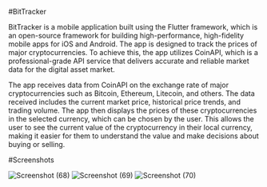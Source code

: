 #BitTracker

BitTracker is a mobile application built using the Flutter framework, which is an open-source framework for building high-performance, high-fidelity mobile apps for iOS and Android. The app is designed to track the prices of major cryptocurrencies. To achieve this, the app utilizes CoinAPI, which is a professional-grade API service that delivers accurate and reliable market data for the digital asset market.

The app receives data from CoinAPI on the exchange rate of major cryptocurrencies such as Bitcoin, Ethereum, Litecoin, and others. The data received includes the current market price, historical price trends, and trading volume. The app then displays the prices of these cryptocurrencies in the selected currency, which can be chosen by the user. This allows the user to see the current value of the cryptocurrency in their local currency, making it easier for them to understand the value and make decisions about buying or selling.

#Screenshots


![Screenshot (68)](https://user-images.githubusercontent.com/75881643/213697585-df98f346-7976-4214-8110-656f7908bde1.png)
![Screenshot (69)](https://user-images.githubusercontent.com/75881643/213697603-a222bed3-ac57-4181-9087-af931f111a73.png)
![Screenshot (70)](https://user-images.githubusercontent.com/75881643/213697626-dd3d55f6-2c80-48f8-9a14-5cd4d4255b7b.png)

